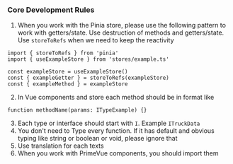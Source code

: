 ### Core Development Rules

1. When you work with the Pinia store, please use the following pattern to work with getters/state. Use destruction of methods and getters/state. Use `storeToRefs` when we need to keep the reactivity

```
import { storeToRefs } from 'pinia'
import { useExampleStore } from 'stores/example.ts'

const exampleStore = useExampleStore()
const { exampleGetter } = storeToRefs(exampleStore)
const { exampleMethod } = exampleStore
```

2. In Vue components and store each method should be in format like

```
function methodName(params: ITypeExample) {}
```

3. Each type or interface should start with `I`. Example `ITruckData`
4. You don't need to Type every function. If it has default and obvious typing like string or boolean or void, please ignore that
5. Use translation for each texts
6. When you work with PrimeVue components, you should import them
